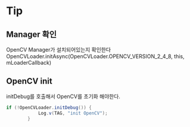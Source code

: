 # Tip
## Manager 확인
OpenCV Manager가 설치되어있는지 확인한다
OpenCVLoader.initAsync(OpenCVLoader.OPENCV_VERSION_2_4_8, this, mLoaderCallback)
## OpenCV init
initDebug를 호출해서 OpenCV를 초기화 해야한다.
```java
if (!OpenCVLoader.initDebug()) {
			Log.v(TAG, "init OpenCV");
		}
```
